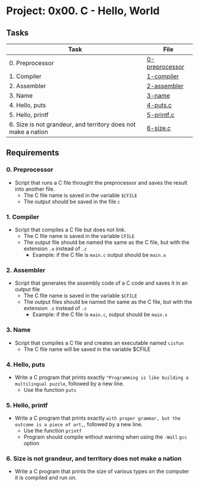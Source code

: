 # Project: 0x00. C - Hello, World

## Tasks

| Task | File |
| ---- | ---- |
| 0. Preprocessor | [0-preprocessor](./0-preprocessor) |
| 1. Compiler | [1-compiler](./1-compiler) |
| 2. Assembler | [2-assembler](./2-assembler) |
| 3. Name | [3-name](./3-name) |
| 4. Hello, puts | [4-puts.c](./4-puts.c) |
| 5. Hello, printf | [5-printf.c](./5-printf.c) |
| 6. Size is not grandeur, and territory does not make a nation | [6-size.c](./6-size.c) |

## Requirements
### 0. Preprocessor
* Script that runs a C file throught the preprocessor and saves the result into another file.
	* The C file name is saved in the variable `$CFILE`
	* The output should be saved in the file `c`
### 1. Compiler
* Script that compiles a C file but does not link.
	* The C file name is saved in the variable `CFILE`
	* The output file should be named the same as the C file, but with the extension `.o` instead of `.c`
		* Example: if the C file is `main.c` output should be `main.o`
### 2. Assembler
* Script that generates the assembly code of a C code and saves it in an output file
	* The C file name is saved in the variable `$CFILE`
	* The output files should be named the same as the C file, but with the extension `.s` instead of `.c`
		* Example: if the C file is `main.c`, output should be `main.s`
### 3. Name
* Script that compiles a C file and creates an executable named `cisfun`
	* The C file name will be saved in the variable $CFILE
### 4. Hello, puts
* Write a C program that prints exactly `"Programming is like building a multilingual puzzle`, followed by a new line.
	* Use the function `puts`
### 5. Hello, printf
* Write a C program that prints exactly `with proper grammar, but the outcome is a piece of art,`, followed by a new line.
	* Use the function `printf`
	* Program should compile without warning when using the `-Wall` `gcc` option
### 6. Size is not grandeur, and territory does not make a nation
* Write a C program that prints the size of various types on the computer it is compiled and run on.
